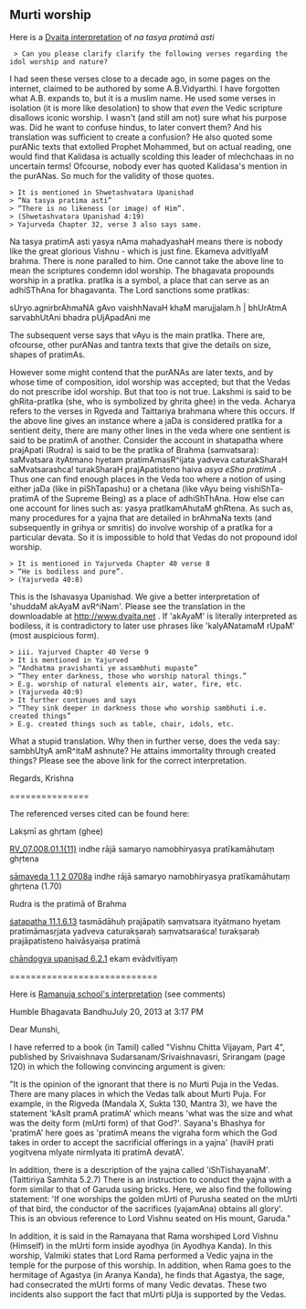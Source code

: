 ## Murti worship ##

Here is a [Dvaita interpretation](https://in.groups.yahoo.com/neo/groups/SUMADHWASEVA/conversations/topics/3473?l=1) of _na tasya pratimā asti_


     > Can you please clarify clarify the following verses regarding the idol worship and nature?

I had seen these verses close to a decade ago, in some pages on the
internet, claimed to be authored by some A.B.Vidyarthi. I have
forgotten what A.B. expands to, but it is a muslim name. He used some
verses in isolation (it is more like desolation) to show that _even_
the Vedic scripture disallows iconic worship. I wasn't (and still am
not) sure what his purpose was. Did he want to confuse hindus, to
later convert them? And his translation was sufficient to create a
confusion? He also quoted some purANic texts that extolled Prophet
Mohammed, but on actual reading, one would find that Kalidasa is
actually scolding this leader of mlechchaas in no uncertain terms!
Ofcourse, nobody ever has quoted Kalidasa's mention in the purANas. So
much for the validity of those quotes.

    > It is mentioned in Shwetashvatara Upanishad
    > “Na tasya pratima asti”
    > “There is no likeness (or image) of Him”.
    > (Shwetashvatara Upanishad 4:19)
    > Yajurveda Chapter 32, verse 3 also says same.

Na tasya pratimA asti yasya nAma mahadyashaH means there is nobody
like the great glorious Vishnu - which is just fine. Ekameva advitIyaM
brahma. There is none paralled to him. One cannot take the above line
to mean the scriptures condemn idol worship. The bhagavata propounds
worship in a pratIka. pratIka is a symbol, a place that can serve as
an adhiSThAna for bhagavanta. The Lord sanctions some pratIkas:

sUryo.agnirbrAhmaNA gAvo vaishhNavaH khaM marujjalam.h |
bhUrAtmA sarvabhUtAni bhadra pUjApadAni me

The subsequent verse says that vAyu is the main pratIka. There are,
ofcourse, other purANas and tantra texts that give the details on
size, shapes of pratimAs.

However some might contend that the purANAs are later texts, and by
whose time of composition, idol worship was accepted; but that the
Vedas do not prescribe idol worship. But that too is not true. Lakshmi
is said to be ghRita-pratIka (she, who is symbolized by ghrita ghee)
in the veda. Acharya refers to the verses in Rgveda and Taittariya
brahmana where this occurs. If the above line gives an instance where
a jaDa is considered pratIka for a sentient deity, there are many
other lines in the veda where one sentient is said to be pratimA of
another. Consider the account in shatapatha where prajApati (Rudra) is
said to be the pratIka of Brahma (samvatsara): saMvatsara ityAtmano
hyetam pratimAmasR^ijata yadveva caturakSharaH saMvatsarashca!
turakSharaH prajApatisteno haiva _asya eSha pratimA_ . Thus one can
find enough places in the Veda too where a notion of using either jaDa
(like in piShTapashu) or a chetana (like vAyu being vishiShTa-pratimA
of the Supreme Being) as a place of adhiShThAna. How else can one
account for lines such as: yasya pratIkamAhutaM ghRtena. As such as,
many procedures for a yajna that are detailed in brAhmaNa texts (and
subsequently in grihya or smritis) do involve worship of a pratIka for
a particular devata. So it is impossible to hold that Vedas do not
propound idol worship.

    > It is mentioned in Yajurveda Chapter 40 verse 8
    > “He is bodiless and pure”.
    > (Yajurveda 40:8)

This is the Ishavasya Upanishad. We give a better interpretation of
'shuddaM akAyaM avR^iNam'. Please see the translation in the
downloadable at http://www.dvaita.net . If 'akAyaM' is literally
interpreted as bodiless, it is contradictory to later use phrases like
'kalyANatamaM rUpaM' (most auspicious form).

    > iii. Yajurved Chapter 40 Verse 9
    > It is mentioned in Yajurved
    > “Andhatma pravishanti ye assambhuti mupaste”
    > “They enter darkness, those who worship natural things.”
    > E.g. worship of natural elements air, water, fire, etc.
    > (Yajurveda 40:9)
    > It further continues and says
    > “They sink deeper in darkness those who worship sambhuti i.e. created things”
    > E.g. created things such as table, chair, idols, etc.

What a stupid translation. Why then in further verse, does the veda
say: sambhUtyA amR^itaM ashnute? He attains immortality through
created things? Please see the above link for the correct
interpretation.

Regards,
Krishna


===============

The referenced verses cited can be found here:

Lakṣmī as ghṛtam (ghee)

[RV_07.008.01.1{11}](http://fiindolo.sub.uni-goettingen.de/gretil/1_sanskr/1_veda/1_sam/1_rv/rv_07_u.htm)         indhe rājā samaryo namobhiryasya pratīkamāhutaṃ ghṛtena

[sāmaveda 1 1 2 0708a](http://gretil.sub.uni-goettingen.de/gretil/1_sanskr/1_veda/1_sam/samavedu.htm) indhe rājā samaryo namobhiryasya pratīkamāhutaṃ ghṛtena (1.70)

Rudra is the pratimā of Brahma

[śatapatha 11.1.6.13](http://fiindolo.sub.uni-goettingen.de/gretil/1_sanskr/1_veda/2_bra/satapath/sb_11_u.htm)
 tasmādāhuḥ prajāpatiḥ saṃvatsara ityātmano hyetam pratimāmasṛjata yadveva
caturakṣaraḥ saṃvatsaraśca! turakṣaraḥ prajāpatisteno haivāsyaiṣa pratimā

[chāndogya upaniṣad 6.2.1](http://gretil.sub.uni-goettingen.de/gretil/1_sanskr/1_veda/4_upa/chup___u.htm) ekam evādvitīyaṃ


============================


Here is [Ramanuja school's interpretation](http://narayanastra.blogspot.fi/p/blog-page.html) (see comments)

Humble Bhagavata BandhuJuly 20, 2013 at 3:17 PM

Dear Munshi,

I have referred to a book (in Tamil) called "Vishnu Chitta Vijayam, Part 4", published by Srivaishnava Sudarsanam/Srivaishnavasri, Srirangam (page 120) in which the following convincing argument is given:

"It is the opinion of the ignorant that there is no Murti Puja in the Vedas. There are many places in which the Vedas talk about Murti Puja. For example, in the Rigveda (Mandala X, Sukta 130, Mantra 3), we have the statement 'kAsIt pramA pratimA' which means 'what was the size and what was the deity form (mUrti form) of that God?'. Sayana's Bhashya for 'pratimA' here goes as 'pratimA means the vigraha form which the God takes in order to accept the sacrificial offerings in a yajna' (haviH prati yogitvena mIyate nirmIyata iti pratimA devatA'.

In addition, there is a description of the yajna called 'iShTishayanaM'. (Taittiriya Samhita 5.2.7) There is an instruction to conduct the yajna with a form similar to that of Garuda using bricks. Here, we also find the following statement: 'If one worships the golden mUrti of Purusha seated on the mUrti of that bird, the conductor of the sacrifices (yajamAna) obtains all glory'. This is an obvious reference to Lord Vishnu seated on His mount, Garuda."

In addition, it is said in the Ramayana that Rama worshiped Lord Vishnu (Himself) in the mUrti form inside ayodhya (in Ayodhya Kanda). In this worship, Valmiki states that Lord Rama performed a Vedic yajna in the temple for the purpose of this worship. In addition, when Rama goes to the hermitage of Agastya (in Aranya Kanda), he finds that Agastya, the sage, had consecrated the mUrti forms of many Vedic devatas. These two incidents also support the fact that mUrti pUja is supported by the Vedas.





